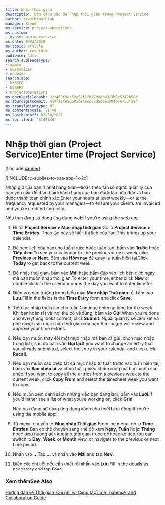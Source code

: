 ```yaml
---
title: Nhập thời gian
description: Làm cách nào để nhập thời gian trong Project Service
author: revathimuthiah
manager: kfend
ms.service: project-operations
ms.custom:
- dyn365-projectservice
ms.date: 8/03/2018
ms.topic: article
ms.author: revathim
audience: Admin
search.audienceType:
- admin
- customizer
- enduser
search.app:
- D365CE
- D365PS
- ProjectOperations
ms.openlocfilehash: 222488f9ec52e07f1fb17d8dba3c3b0e5342b58d
ms.sourcegitcommit: 418fa1fe9d605b8faccc2d5dee1b04b4e753f194
ms.translationtype: HT
ms.contentlocale: vi-VN
ms.lasthandoff: 02/10/2021
ms.locfileid: "5149344"
---
```

# <a name="enter-time-project-service"></a><span data-ttu-id="f8338-103">Nhập thời gian (Project Service)</span><span class="sxs-lookup"><span data-stu-id="f8338-103">Enter time (Project Service)</span></span>

[!include [banner](../includes/psa-now-project-operations.md)]

[!INCLUDE[cc-applies-to-psa-app-1x-2x](../includes/cc-applies-to-psa-app-1x-2x.md)]

<span data-ttu-id="f8338-104">Nhập giờ của bạn ít nhất hàng tuần—hoặc theo tần số người quản lý của bạn yêu cầu-để đảm bảo khách hàng của bạn được lập hóa đơn và bạn được thanh toán chính xác.</span><span class="sxs-lookup"><span data-stu-id="f8338-104">Enter your hours at least weekly—or at the frequency requested by your managers—to ensure your clients are invoiced and you’re credited correctly.</span></span>  
  
 <span data-ttu-id="f8338-105">Nếu bạn đang sử dụng ứng dụng web:</span><span class="sxs-lookup"><span data-stu-id="f8338-105">If you’re using the web app:</span></span>  
  
1. <span data-ttu-id="f8338-106">Đi tới **Project Service > Mục nhập thời gian**.</span><span class="sxs-lookup"><span data-stu-id="f8338-106">Go to **Project Service > Time Entries**.</span></span> <span data-ttu-id="f8338-107">Thao tác này sẽ hiển thị lịch của bạn.</span><span class="sxs-lookup"><span data-stu-id="f8338-107">This brings up your calendar.</span></span>  
  
2. <span data-ttu-id="f8338-108">Để xem lịch của bạn cho tuần trước hoặc tuần sau, bấm vào **Trước** hoặc **Tiếp theo**.</span><span class="sxs-lookup"><span data-stu-id="f8338-108">To see your calendar for the previous or next week, click **Previous** or **Next**.</span></span> <span data-ttu-id="f8338-109">Bấm vào **Hôm nay** để quay lại tuần hiện tại.</span><span class="sxs-lookup"><span data-stu-id="f8338-109">Click **Today** to get back to the current week.</span></span>  
  
3. <span data-ttu-id="f8338-110">Để nhập thời gian, bấm vào **Mới** hoặc bấm đúp vào lịch bên dưới ngày mà bạn muốn nhập thời gian.</span><span class="sxs-lookup"><span data-stu-id="f8338-110">To enter your time, either click **New** or double-click in the calendar under the day you want to enter time for.</span></span>  
  
4. <span data-ttu-id="f8338-111">Điền vào các trường trong biểu mẫu **Mục nhập Thời gian** rồi bấm vào **Lưu**.</span><span class="sxs-lookup"><span data-stu-id="f8338-111">Fill in the fields in the **Time Entry** form and click **Save**.</span></span>  
  
5. <span data-ttu-id="f8338-112">Tiếp tục nhập thời gian cho tuần.</span><span class="sxs-lookup"><span data-stu-id="f8338-112">Continue entering time for the week.</span></span> <span data-ttu-id="f8338-113">Khi bạn hoàn tất và mọi thứ có vẻ đúng, bấm vào **Gửi**.</span><span class="sxs-lookup"><span data-stu-id="f8338-113">When you’re done and everything looks correct, click **Submit**.</span></span> <span data-ttu-id="f8338-114">Người quản lý sẽ xem xét và phê duyệt các mục nhập thời gian của bạn.</span><span class="sxs-lookup"><span data-stu-id="f8338-114">A manager will review and approve your time entries.</span></span>  
  
6. <span data-ttu-id="f8338-115">Nếu bạn muốn thay đổi một mục nhập mà bạn đã gửi, chọn mục nhập trong lịch, sau đó bấm vào **Gọi lại**.</span><span class="sxs-lookup"><span data-stu-id="f8338-115">If you want to change an entry that you already submitted, select the entry in your calendar and then click **Recall**.</span></span>  
  
7. <span data-ttu-id="f8338-116">Nếu bạn muốn sao chép tất cả mục nhập từ tuần trước vào tuần hiện tại, bấm vào **Sao chép từ** và chọn tuần phiếu chấm công mà bạn muốn sao chép.</span><span class="sxs-lookup"><span data-stu-id="f8338-116">If you want to copy all the entries from a previous week to the current week, click **Copy From** and select the timesheet week you want to copy.</span></span>  
  
8. <span data-ttu-id="f8338-117">Nếu muốn xem danh sách những việc bạn đang làm, bấm vào **Lưới**.</span><span class="sxs-lookup"><span data-stu-id="f8338-117">If you’d rather see a list of what you’re working on, click **Grid**.</span></span>  
  
   <span data-ttu-id="f8338-118">Nếu bạn đang sử dụng ứng dụng dành cho thiết bị di động:</span><span class="sxs-lookup"><span data-stu-id="f8338-118">If you’re using the mobile app:</span></span>  
  
9. <span data-ttu-id="f8338-119">Từ menu, chuyển tới **Mục nhập Thời gian**.</span><span class="sxs-lookup"><span data-stu-id="f8338-119">From the menu, go to **Time Entries**.</span></span>     <span data-ttu-id="f8338-120">Bạn có thể chuyển sang chế độ xem **Ngày**, **Tuần** hoặc **Tháng** hoặc điều hướng đến khoảng thời gian trước đó hoặc kế tiếp.</span><span class="sxs-lookup"><span data-stu-id="f8338-120">You can switch to **Day**, **Week**, or **Month** view, or navigate to the previous or next time period.</span></span>  
  
10. <span data-ttu-id="f8338-121">Nhấn vào **…**</span><span class="sxs-lookup"><span data-stu-id="f8338-121">Tap **…**</span></span> <span data-ttu-id="f8338-122">và nhấn vào **Mới**.</span><span class="sxs-lookup"><span data-stu-id="f8338-122">and tap **New**.</span></span>  
  
11. <span data-ttu-id="f8338-123">Điền các chi tiết nếu cần thiết rồi nhấn vào **Lưu**.</span><span class="sxs-lookup"><span data-stu-id="f8338-123">Fill in the details as necessary and tap **Save**.</span></span>  
  
### <a name="see-also"></a><span data-ttu-id="f8338-124">Xem thêm</span><span class="sxs-lookup"><span data-stu-id="f8338-124">See Also</span></span>  
 [<span data-ttu-id="f8338-125">Hướng dẫn về Thời gian, Chi phí và Cộng tác</span><span class="sxs-lookup"><span data-stu-id="f8338-125">Time, Expense, and Collaboration Guide</span></span>](../psa/time-expense-collaboration-guide.md)
